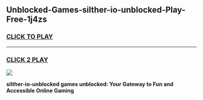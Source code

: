 
## Unblocked-Games-silther-io-unblocked-Play-Free-1j4zs
<h3>
<a href="https://premium76.site?title=silther-io-unblocked&ref=20M">CLICK TO PLAY</a></h3>
<hr>

<h3>
<a href="https://premium76.site?title=silther-io-unblocked&ref=20M">CLICK 2 PLAY</a>
  
</h3>

<a href="https://premium76.site?title=silther-io-unblocked&ref=19M"><img src="https://clearcache.store/games.png"></a>


**silther-io-unblocked games unblocked: Your Gateway to Fun and Accessible Online Gaming**
